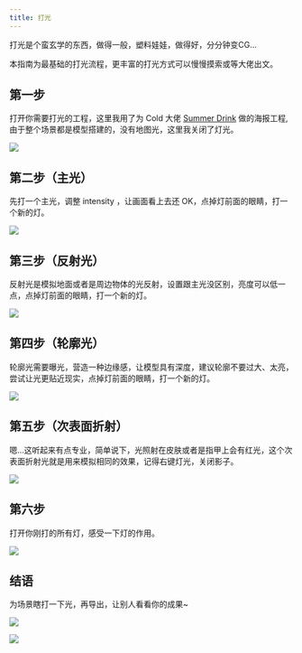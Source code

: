 ```yaml
---
title: 打光
---
```


打光是个蛮玄学的东西，做得一般，塑料娃娃，做得好，分分钟变CG...

本指南为最基础的打光流程，更丰富的打光方式可以慢慢摸索或等大佬出文。

## 第一步 

打开你需要打光的工程，这里我用了为 Cold 大佬 [Summer Drink](https://steamcommunity.com/sharedfiles/filedetails/?id=1105904544) 做的海报工程,由于整个场景都是模型搭建的，没有地图光，这里我关闭了灯光。

![](https://ae01.alicdn.com/kf/HTB1Fx1XT9zqK1RjSZFLq6An2XXay.jpg)

## 第二步（主光）

先打一个主光，调整 intensity ，让画面看上去还 OK，点掉灯前面的眼睛，打一个新的灯。

![](https://ae01.alicdn.com/kf/HTB1zyGhT3HqK1RjSZFPq6AwapXaa.jpg)

## 第三步（反射光）

反射光是模拟地面或者是周边物体的光反射，设置跟主光没区别，亮度可以低一点，点掉灯前面的眼睛，打一个新的灯。

![](https://ae01.alicdn.com/kf/HTB1NhKdT8LoK1RjSZFuq6xn0XXaV.jpg)

## 第四步（轮廓光）

轮廓光需要曝光，营造一种边缘感，让模型具有深度，建议轮廓不要过大、太亮，尝试让光更贴近现实，点掉灯前面的眼睛，打一个新的灯。

![](https://ae01.alicdn.com/kf/HTB1nDlGT9zqK1RjSZPcq6zTepXai.jpg)

## 第五步（次表面折射）

嗯...这听起来有点专业，简单说下，光照射在皮肤或者是指甲上会有红光，这个次表面折射光就是用来模拟相同的效果，记得右键灯光，关闭影子。

![](https://ae01.alicdn.com/kf/HTB1aa5jTYrpK1RjSZTEq6AWAVXaj.jpg)

## 第六步
    
打开你刚打的所有灯，感受一下灯的作用。

![](https://ae01.alicdn.com/kf/HTB1KbSrTZfpK1RjSZFOq6y6nFXaE.jpg)

## 结语

为场景瞎打一下光，再导出，让别人看看你的成果~

![](https://ae01.alicdn.com/kf/HTB15w1fT4TpK1RjSZFMq6zG_VXaW.jpg)

![](https://ae01.alicdn.com/kf/HTB1_s9fT5rpK1RjSZFhq6xSdXXaB.jpg)